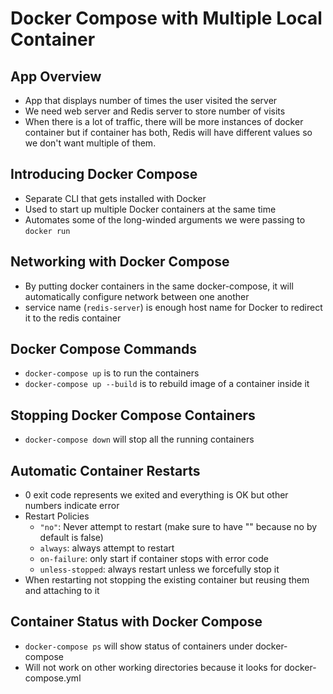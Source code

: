 # Docker Compose with Multiple Local Container

## App Overview
- App that displays number of times the user visited the server
- We need web server and Redis server to store number of visits
- When there is a lot of traffic, there will be more instances of docker container but if container has both, Redis will have different values so we don't want multiple of them.

## Introducing Docker Compose
- Separate CLI that gets installed with Docker
- Used to start up multiple Docker containers at the same time
- Automates some of the long-winded arguments we were passing to `docker run`

## Networking with Docker Compose
- By putting docker containers in the same docker-compose, it will automatically configure network between one another
- service name (`redis-server`) is enough host name for Docker to redirect it to the redis container

## Docker Compose Commands
- `docker-compose up` is to run the containers
- `docker-compose up --build` is to rebuild image of a container inside it

## Stopping Docker Compose Containers
- `docker-compose down` will stop all the running containers

## Automatic Container Restarts
- 0 exit code represents we exited and everything is OK but other numbers indicate error
- Restart Policies
    - `"no"`: Never attempt to restart (make sure to have "" because no by default is false)
    - `always`: always attempt to restart
    - `on-failure`: only start if container stops with error code
    - `unless-stopped`: always restart unless we forcefully stop it
- When restarting not stopping the existing container but reusing them and attaching to it

## Container Status with Docker Compose
- `docker-compose ps` will show status of containers under docker-compose
- Will not work on other working directories because it looks for docker-compose.yml